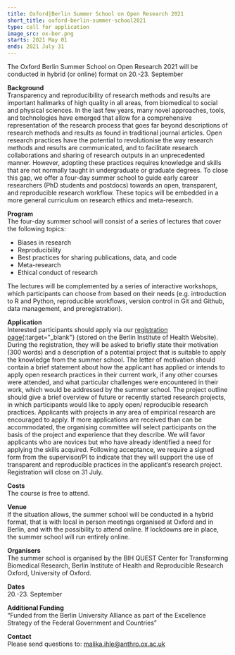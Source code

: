 ```yaml
---
title: Oxford|Berlin Summer School on Open Research 2021
short_title: oxford-berlin-summer-school2021
type: call for application
image_src: ox-ber.png
starts: 2021 May 01
ends: 2021 July 31
---
```

The Oxford Berlin Summer School on Open Research 2021 will be conducted in hybrid (or online) format on 20.-23. September

**Background**  
Transparency and reproducibility of research methods and results are important hallmarks of high quality in all areas, from biomedical to social and physical sciences. In the last few years, many novel approaches, tools, and technologies have emerged that allow for a comprehensive representation of the research process that goes far beyond descriptions of research methods and results as found in traditional journal articles. Open research practices have the potential to revolutionise the way research methods and results are communicated, and to facilitate research collaborations and sharing of research outputs in an unprecedented manner. However, adopting these practices requires knowledge and skills that are not normally taught in undergraduate or graduate degrees. To close this gap, we offer a four-day summer school to guide early career researchers (PhD students and postdocs) towards an open, transparent, and reproducible research workflow. These topics will be embedded in a more general curriculum on research ethics and meta-research.

**Program**  
The four-day summer school will consist of a series of lectures that cover the following topics:
- Biases in research
- Reproducibility
- Best practices for sharing publications, data, and code
- Meta-research
- Ethical conduct of research

The lectures will be complemented by a series of interactive workshops, which participants can choose from based on their needs (e.g. introduction to R and Python, reproducible workflows, version control in Git and Github, data management, and preregistration).

**Application**  
Interested participants should apply via our [registration page](https://www.bihealth.org/de/aktuelles/veranstaltungen/quest-anmeldungen/summerschool-september-2021){:target="_blank"} (stored on the Berlin Institute of Health Website). During the registration, they will be asked to briefly state their motivation (300 words) and a description of a potential project that is suitable to apply the knowledge from the summer school. The letter of motivation should contain a brief statement about how the applicant has applied or intends to apply open research practices in their current work, if any other courses were attended, and what particular challenges were encountered in their work, which would be addressed by the summer school. The project outline should give a brief overview of future or recently started research projects, in which participants would like to apply open/ reproducible research practices. Applicants with projects in any area of empirical research are encouraged to apply. If more applications are received than can be accommodated, the organising committee will select participants on the basis of the project and experience that they describe. We will favor applicants who are novices but who have already identified a need for applying the skills acquired. Following acceptance, we require a signed form from the supervisor/PI to indicate that they will support the use of transparent and reproducible practices in the applicant’s research project.
Registration will close on 31 July.

**Costs**  
The course is free to attend.

**Venue**  
If the situation allows, the summer school will be conducted in a hybrid format, that is with local in person meetings organised at Oxford and in Berlin, and with the possibility to attend online. If lockdowns are in place, the summer school will run entirely online.

**Organisers**  
The summer school is organised by the BIH QUEST Center for Transforming Biomedical Research, Berlin Institute of Health and Reproducible Research Oxford, University of Oxford.

**Dates**  
20.-23. September

**Additional Funding**  
“Funded from the Berlin University Alliance as part of the Excellence Strategy of the Federal Government and Countries”

**Contact**  
Please send questions to: [malika.ihle@anthro.ox.ac.uk](mailto:malika.ihle@anthro.ox.ac.uk)
